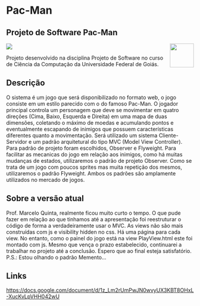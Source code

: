 # Pac-Man
## Projeto de Software Pac-Man

<!-- ![Pac-man-logo](https://upload.wikimedia.org/wikipedia/en/f/fc/Pac-Man_logo.png) -->
<!-- ![Pac-man](http://images.uncyc.org/pt/0/07/FANTASMASPACMAN.jpg) -->

<img src="https://upload.wikimedia.org/wikipedia/en/f/fc/Pac-Man_logo.png" align="center">
<img src="http://images.uncyc.org/pt/0/07/FANTASMASPACMAN.jpg" width="64" align="right">

Projeto desenvolvido na disciplina Projeto de Software no curso de Ciência da Computação da Universidade Federal de Goiás.

## Descrição

O sistema é um jogo que será disponibilizado no formato web, o jogo consiste em um estilo parecido com o do famoso Pac-Man. O jogador principal controla um personagem que deve se movimentar em quatro direções (Cima, Baixo, Esquerda e Direita) em uma mapa de duas dimensões, coletando o máximo de moedas e acumulando pontos e eventualmente escapando de inimigos que possuem características diferentes quanto a movimentação.
Será utilizado um sistema Cliente-Servidor e um padrão arquitetural do tipo MVC (Model View Controller). Para padrão de projeto foram escolhidos, Observer e Flyweight. Para facilitar as mecanicas do jogo em relação aos inimigos, como há muitas mudanças de estados, utilizaremos o padrão de projeto Observer. Como se trata de um jogo com poucos sprites mas muita repetição dos mesmos, utilizaremos o padrão Flyweight. Ambos os padrões são amplamente utilizados no mercado de jogos.

## Sobre a versão atual
Prof. Marcelo Quinta, realmente ficou muito curto o tempo. 
O que pude fazer em relação ao que tinhamos até a apresentação foi reestruturar o código de forma a verdadeiramente usar o MVC. As views não são mais construídas com js e visibility hidden no css. Há uma página para cada view. No entanto, como o painel do jogo está na view PlayView.html este foi montado com js. Mesmo que vença o prazo estabelecido, continuarei a trabalhar no projeto até a conclusão. Espero que ao final esteja satisfatório. P.S.: Estou olhando o padrão Memento...

## Links

https://docs.google.com/document/d/1z_Lm2rUmPwJN0wvyUX3KBT8OHxL-XucKvLpVHH042wU
